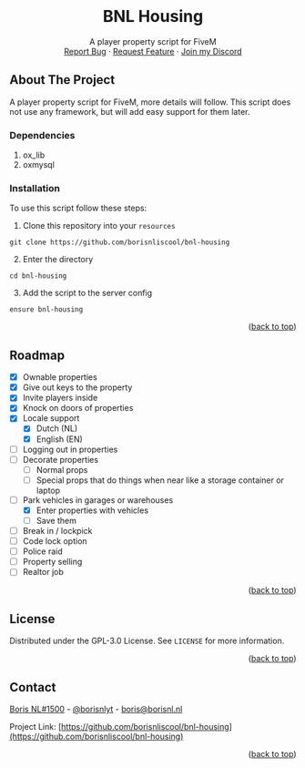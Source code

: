 <div id="top"></div>

<br />
<div align="center">

  <h1 align="center">BNL Housing</h1>

  <p align="center">
    A player property script for FiveM
    <br />
    <a href="https://github.com/borisnliscool/bnl-housing/issues">Report Bug</a>
    ·
    <a href="https://github.com/borisnliscool/bnl-housing/issues">Request Feature</a>
    · 
    <a href="https://borisnl.nl/discord">Join my Discord</a>
  </p>
</div>

## About The Project

A player property script for FiveM, more details will follow.
This script does not use any framework, but will add easy support for them later.

### Dependencies

1. ox_lib
2. oxmysql

### Installation

To use this script follow these steps:

1. Clone this repository into your `resources`

```
git clone https://github.com/borisnliscool/bnl-housing
```

2. Enter the directory

```
cd bnl-housing
```

3. Add the script to the server config

```
ensure bnl-housing
```

<p align="right">(<a href="#top">back to top</a>)</p>

## Roadmap

- [x] Ownable properties
- [x] Give out keys to the property
- [x] Invite players inside
- [x] Knock on doors of properties
- [x] Locale support
  - [x] Dutch (NL)
  - [x] English (EN)
- [ ] Logging out in properties
- [ ] Decorate properties
  - [ ] Normal props
  - [ ] Special props that do things when near like a storage container or laptop
- [ ] Park vehicles in garages or warehouses
  - [x] Enter properties with vehicles
  - [ ] Save them
- [ ] Break in / lockpick
- [ ] Code lock option
- [ ] Police raid
- [ ] Property selling
- [ ] Realtor job

<p align="right">(<a href="#top">back to top</a>)</p>

## License

Distributed under the GPL-3.0 License. See `LICENSE` for more information.

<p align="right">(<a href="#top">back to top</a>)</p>


## Contact

[Boris NL#1500](https://borisnl.nl/discord) - [@borisnlyt](https://twitter.com/borisnlyt) - [boris@borisnl.nl](mailto:boris@borisnl.nl)

Project Link: [https://github.com/borisnliscool/bnl-housing](https://github.com/borisnliscool/bnl-housing)

<p align="right">(<a href="#top">back to top</a>)</p>
